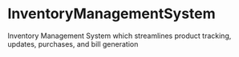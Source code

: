 # InventoryManagementSystem
Inventory Management System which streamlines product tracking, updates, purchases, and bill generation
